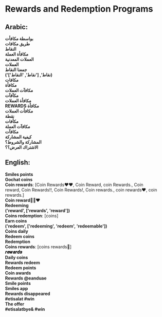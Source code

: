 # **Rewards and Redemption Programs**

## **Arabic**:
**بواسطة مكافأت**  
**طريق مكافات**  
**النقاط**  
**مكافأة العملة**  
**العملات المعدنية**  
**العملات**  
**جمعنا النقاط**  
**('نقاط', ['نقاط', 'النقاط'])**  
**مكافات**  
**مكافأة**  
**مكافآت العملات**  
**مكآفآت**  
**مكافأة العملات**  
**REWARDS مكافأة**  
**مكافأت العملات**  
**نقطة**  
**مكأفات**  
**مكافآت العملة**  
**مكافآت**  
**كيفية المشاركة**  
**المشاركة والشروط؟**  
**الاشتراك العرض؟؟**  


## **English**:

**Smiles points**  
**Gochat coins**  
**Coin rewards**: [Coin Rewards❤️❤️, Coin Reward, coin Rewards., Coin reward, Coin Rewards!!, Coin Rewards!, Coin rewards., coin rewards❤️, coin rewards.]  
**Coin reward👏🔥❤️**  
**Redeeming**  
**('reward', ['rewards', 'reward'])**  
**Coins redemption**: [coins]  
**Earn coins**  
**('redeem', ['redeeming', 'redeem', 'redeemable'])**  
**Coins daily**  
**Redeem coins**  
**Redemption**  
**Coins rewards**: [coins rewards🙌]  
**𝒓𝒆𝒘𝒂𝒓𝒅𝒔**  
**Daily coins**  
**Rewards redeem**  
**Redeem points**  
**Coin awards**  
**Rewards @eanduae**  
**Smile points**  
**Smiles app**  
**Rewards disappeared**  
**#etisalat #win**  
**The offer**  
**#etisalatbye& #win**  
